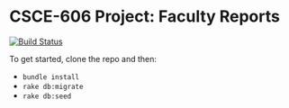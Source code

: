 # CSCE-606 Project: Faculty Reports

[![Build Status](https://travis-ci.org/rebelScrum606/faculty-report-preparation.svg?branch=master)](https://travis-ci.org/rebelScrum606/faculty-report-preparation)

To get started, clone the repo and then:
* `bundle install`
* `rake db:migrate`
* `rake db:seed`
